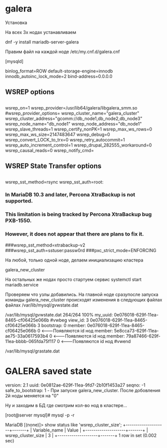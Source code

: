 galera
======

Установка

На всех 3х нодах устанавливаем

dnf -y install mariadb-server-galera

Правим файл на каждой ноде /etc/my.cnf.d/galera.cnf

[mysqld]

binlog_format=ROW
default-storage-engine=innodb
innodb_autoinc_lock_mode=2
bind-address=0.0.0.0

##
## WSREP options
##

wsrep_on=1
wsrep_provider=/usr/lib64/galera/libgalera_smm.so
#wsrep_provider_options=
wsrep_cluster_name="galera_cluster"
wsrep_cluster_address="gcomm://db_node1,db_node2,db_node3"
wsrep_node_name="db_node1"
wsrep_node_address="db_node1"
wsrep_slave_threads=1
wsrep_certify_nonPK=1
wsrep_max_ws_rows=0
wsrep_max_ws_size=2147483647
wsrep_debug=0
wsrep_convert_LOCK_to_trx=0
wsrep_retry_autocommit=1
wsrep_auto_increment_control=1
wsrep_drupal_282555_workaround=0
wsrep_causal_reads=0
wsrep_notify_cmd=

##
## WSREP State Transfer options
##

wsrep_sst_method=rsync
wsrep_sst_auth=root:

### In MariaDB 10.3 and later, Percona XtraBackup is not supported.
### This limitation is being tracked by Percona XtraBackup bug PXB-1550.
### However, it does not appear that there are plans to fix it.
###wsrep_sst_method=xtrabackup-v2
###wsrep_sst_auth=sstuser:passw0rd
###pxc_strict_mode=ENFORCING

На любой, только одной ноде, делаем инициализацию кластера

galera_new_cluster

На остальных же нодах просто стартуем сервис systemctl start mariadb.service

Проверяем что узлы добавились. На главной ноде сразупосле запуска команды galera_new_cluster происходят изменения в следующих файлах файлах
/var/lib/mysql/gvwstate.dat

/var/lib/mysql/gvwstate.dat                                                                                                                                          264/264               100%
my_uuid: 0e076018-629f-11ea-8465-cf06425e066b
#vwbeg
view_id: 3 0e076018-629f-11ea-8465-cf06425e066b 3
bootstrap: 0
member: 0e076018-629f-11ea-8465-cf06425e066b 0 <---Появляются id нод
member: 5e8cca73-629f-11ea-ae75-33a0617593b4 0 <---Появляются id нод
member: 79a87466-629f-11ea-bbbb-065fda75f117 0 <---Появляются id нод
#vwend

/var/lib/mysql/grastate.dat

# GALERA saved state
version: 2.1
uuid:    0e0812ae-629f-11ea-9fd7-2b10f1453a27
seqno:   -1
safe_to_bootstrap: 1 - При запуске galera_new_cluster. После добовления 2й ноды меняется на "0"

Ну и заходим в БД где смотрим кол-во нод в кластере…

[root@server mysql]# mysql -p -r

MariaDB [(none)]> show status like 'wsrep_cluster_size';
+--------------------+-------+
| Variable_name      | Value |
+--------------------+-------+
| wsrep_cluster_size | 3     |
+--------------------+-------+
1 row in set (0.002 sec)
